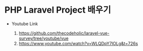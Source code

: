 # PHP Laravel Project 배우기

- Youtube Link

    1. https://github.com/thecodeholic/laravel-vue-survey/tree/youtube/vue 
    2. https://www.youtube.com/watch?v=WLQDpY7lOLg&t=726s
